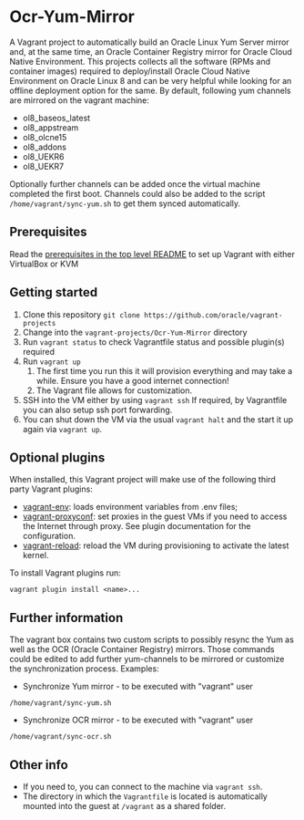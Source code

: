 # Ocr-Yum-Mirror

A Vagrant project to automatically build an Oracle Linux Yum Server mirror and, at the same time, an Oracle Container Registry mirror for Oracle Cloud Native Environment.
This projects collects all the software (RPMs and container images) required to deploy/install Oracle Cloud Native Environment on Oracle Linux 8 and can be very helpful while looking for an offline deployment option for the same.
 By default, following yum channels are mirrored on the vagrant machine:

- ol8_baseos_latest
- ol8_appstream
- ol8_olcne15
- ol8_addons
- ol8_UEKR6
- ol8_UEKR7

Optionally further channels can be added once the virtual machine completed the first boot.
Channels could also be added to the script `/home/vagrant/sync-yum.sh` to get them synced automatically.

## Prerequisites

Read the [prerequisites in the top level README](../../README.md#prerequisites) to set up Vagrant with either VirtualBox or KVM

## Getting started

1. Clone this repository `git clone https://github.com/oracle/vagrant-projects`
1. Change into the `vagrant-projects/Ocr-Yum-Mirror` directory
1. Run `vagrant status` to check Vagrantfile status and possible plugin(s) required
1. Run `vagrant up`
   1. The first time you run this it will provision everything and may take a while. Ensure you have a good internet connection!
   1. The Vagrant file allows for customization.
1. SSH into the VM either by using `vagrant ssh`
   If required, by Vagrantfile you can also setup ssh port forwarding.
1. You can shut down the VM via the usual `vagrant halt` and the start it up again via `vagrant up`.

## Optional plugins

When installed, this Vagrant project will make use of the following third party Vagrant plugins:

- [vagrant-env](https://github.com/gosuri/vagrant-env): loads environment
variables from .env files;
- [vagrant-proxyconf](https://github.com/tmatilai/vagrant-proxyconf): set
proxies in the guest VMs if you need to access the Internet through proxy. See
plugin documentation for the configuration.
- [vagrant-reload](https://github.com/aidanns/vagrant-reload): reload the VM
during provisioning to activate the latest kernel.

To install Vagrant plugins run:

```shell
vagrant plugin install <name>...
```

## Further information

The vagrant box contains two custom scripts to possibly resync the Yum as well as the OCR (Oracle Container Registry) mirrors.
Those commands could be edited to add further yum-channels to be mirrored or customize the synchronization process.
Examples:

- Synchronize Yum mirror - to be executed with "vagrant" user

```shell
/home/vagrant/sync-yum.sh
```

- Synchronize OCR mirror - to be executed with "vagrant" user

```shell
/home/vagrant/sync-ocr.sh
```

## Other info

- If you need to, you can connect to the machine via `vagrant ssh`.
- The directory in which the `Vagrantfile` is located is automatically mounted into the guest at `/vagrant` as a shared folder.
